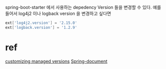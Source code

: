 

spring-boot-starter 에서 사용하는 depedency Version 들을 변경할 수 있다.
예를 들어서 log4j2 이나 logback version 을 변경하고 싶다면
```groovy
ext['log4j2.version'] = '2.15.0'
ext['logback.version'] = '1.2.9'
```

# ref
[customizing managed versions](https://docs.spring.io/spring-boot/docs/current/gradle-plugin/reference/htmlsingle/#managing-dependencies.dependency-management-plugin.customizing)
[Spring-document](https://docs.spring.io/spring-boot/docs/2.6.1/reference/htmlsingle/#dependency-versions.properties)